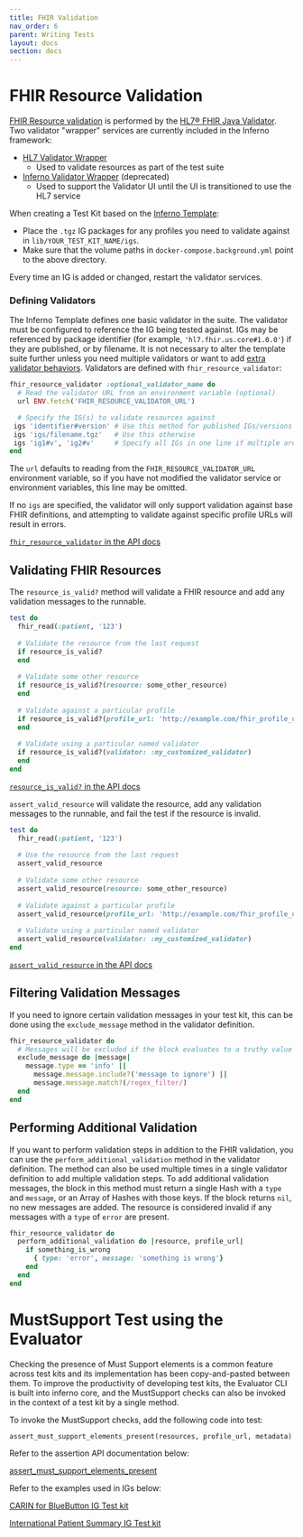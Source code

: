 ```yaml
---
title: FHIR Validation
nav_order: 6
parent: Writing Tests
layout: docs
section: docs
---
```

# FHIR Resource Validation
[FHIR Resource validation](https://www.hl7.org/fhir/validation.html) is
performed by the [HL7® FHIR Java Validator](https://github.com/hapifhir/org.hl7.fhir.core). 
Two validator "wrapper" services are currently included in the Inferno framework:
 - [HL7 Validator Wrapper](https://github.com/hapifhir/org.hl7.fhir.validator-wrapper)
   - Used to validate resources as part of the test suite
 - [Inferno Validator Wrapper](https://github.com/inferno-framework/fhir-validator-wrapper) (deprecated)
   - Used to support the Validator UI until the UI is transitioned to use the HL7 service

When creating a Test Kit based on the 
[Inferno Template](https://github.com/inferno-framework/inferno-template):

* Place the `.tgz` IG packages for any profiles you need to validate against in
  `lib/YOUR_TEST_KIT_NAME/igs`.
* Make sure that the volume paths in `docker-compose.background.yml` point to
  the above directory.

Every time an IG is added or changed, restart the validator services.

### Defining Validators
The Inferno Template defines one basic validator in the suite. The validator must be configured to
reference the IG being tested against. IGs may be referenced by package identifier 
(for example, `'hl7.fhir.us.core#1.0.0'`) if they are published, or by filename. 
It is not necessary to alter the template suite further unless you need multiple validators or want to add
[extra validator behaviors](/docs/writing-tests/fhir-validation.html#performing-additional-validation). Validators are defined with `fhir_resource_validator`:

```ruby
fhir_resource_validator :optional_validator_name do
  # Read the validator URL from an environment variable (optional)
  url ENV.fetch('FHIR_RESOURCE_VALIDATOR_URL')

  # Specify the IG(s) to validate resources against
 igs 'identifier#version' # Use this method for published IGs/versions
 igs 'igs/filename.tgz'   # Use this otherwise
 igs 'ig1#v', 'ig2#v'     # Specify all IGs in one line if multiple are needed
end
```

The `url` defaults to reading from the `FHIR_RESOURCE_VALIDATOR_URL` environment variable, so if you
have not modified the validator service or environment variables, this line may be omitted.

If no `igs` are specified, the validator will only support validation against base FHIR definitions,
and attempting to validate against specific profile URLs will result in errors.

[`fhir_resource_validator` in the API
docs](/inferno-core/docs/Inferno/DSL/FHIRResourceValidation/ClassMethods.html#fhir_resource_validator-instance_method)

## Validating FHIR Resources
The `resource_is_valid?` method will validate a FHIR resource and add any
validation messages to the runnable.

```ruby
test do
  fhir_read(:patient, '123')
  
  # Validate the resource from the last request
  if resource_is_valid?
  end
  
  # Validate some other resource
  if resource_is_valid?(resource: some_other_resource)
  end
  
  # Validate against a particular profile
  if resource_is_valid?(profile_url: 'http://example.com/fhir_profile_url')
  end
  
  # Validate using a particular named validator
  if resource_is_valid?(validator: :my_customized_validator)
  end
end
```

[`resource_is_valid?` in the API
docs](/inferno-core/docs/Inferno/DSL/FHIRValidation.html#resource_is_valid%3F-instance_method)

`assert_valid_resource` will validate the resource, add any validation messages
to the runnable, and fail the test if the resource is invalid.

```ruby
test do
  fhir_read(:patient, '123')
  
  # Use the resource from the last request
  assert_valid_resource
  
  # Validate some other resource
  assert_valid_resource(resource: some_other_resource)
  
  # Validate against a particular profile
  assert_valid_resource(profile_url: 'http://example.com/fhir_profile_url')
  
  # Validate using a particular named validator
  assert_valid_resource(validator: :my_customized_validator)
end
```

[`assert_valid_resource` in the API
docs](/inferno-core/docs/Inferno/DSL/Assertions.html#assert_valid_resource-instance_method)

## Filtering Validation Messages
If you need to ignore certain validation messages in your test kit, this can be
done using the `exclude_message` method in the validator definition.

```ruby
fhir_resource_validator do
  # Messages will be excluded if the block evaluates to a truthy value
  exclude_message do |message|
    message.type == 'info' ||
      message.message.include?('message to ignore') ||
      message.message.match?(/regex_filter/)
  end
end
```

## Performing Additional Validation
If you want to perform validation steps in addition to the FHIR validation,
you can use the `perform_additional_validation` method in the validator definition. The method
can also be used multiple times in a single validator definition to add multiple
validation steps. To add additional validation messages, the block in
this method must return a single Hash with a `type` and `message`, or an Array
of Hashes with those keys. If the block returns `nil`, no new messages are
added. The resource is considered invalid if any messages with a `type` of
`error` are present.

```ruby
fhir_resource_validator do
  perform_additional_validation do |resource, profile_url|
    if something_is_wrong
      { type: 'error', message: 'something is wrong'}
    end
  end
end
```

# MustSupport Test using the Evaluator

Checking the presence of Must Support elements is a common feature across test kits and
its implementation has been copy-and-pasted between them. 
To improve the productivity of developing test kits, the Evaluator CLI is built into 
inferno core, and the MustSupport checks can also be invoked in the context of a test kit 
by a single method.

To invoke the MustSupport checks, add the following code into test:

```
assert_must_support_elements_present(resources, profile_url, metadata)
```

Refer to the assertion API documentation below:

[assert_must_support_elements_present](https://inferno-framework.github.io/inferno-core/docs/Inferno/DSL/Assertions.html#assert_must_support_elements_present-instance_method)

Refer to the examples used in IGs below:

[CARIN for BlueButton IG Test kit](https://github.com/inferno-framework/carin-for-blue-button-test-kit/blob/main/lib/carin_for_blue_button_test_kit/must_support_test.rb)

[International Patient Summary IG Test kit](https://github.com/inferno-framework/ipa-test-kit/blob/main/lib/ipa_test_kit/must_support_test.rb)